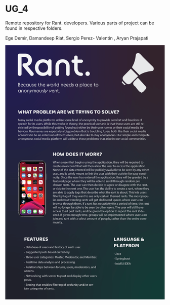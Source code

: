 # UG_4
 Remote repository for Rant. developers. Various parts of project can be found in respective folders.


  Ege Demir, Damandeep Riat, Sergio Perez- Valentin , Aryan  Prajapati 

![alt text](https://github.com/egesko/Rant/blob/master/RantImage.png?raw=true)
